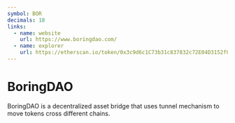 ```yaml
---
symbol: BOR
decimals: 18
links:
  - name: website
    url: https://www.boringdao.com/
  - name: explorer
    url: https://etherscan.io/token/0x3c9d6c1C73b31c837832c72E04D3152f051fc1A9
---
```


# BoringDAO

BoringDAO is a decentralized asset bridge that uses tunnel mechanism to move tokens cross different chains.
